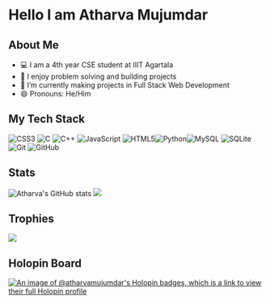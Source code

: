 # Hello I am Atharva Mujumdar


## About Me

- 💻 I am a 4th year CSE student at IIIT Agartala
- 🧩 I enjoy problem solving and building projects
- 🌱 I’m currently making projects in Full Stack Web Development
- 😄 Pronouns: He/Him

## My Tech Stack
![CSS3](https://img.shields.io/badge/css3-%231572B6.svg?style=for-the-badge&logo=css3&logoColor=white) ![C](https://img.shields.io/badge/c-%2300599C.svg?style=for-the-badge&logo=c&logoColor=white) ![C++](https://img.shields.io/badge/c++-%2300599C.svg?style=for-the-badge&logo=c%2B%2B&logoColor=white)
![JavaScript](https://img.shields.io/badge/javascript-%23323330.svg?style=for-the-badge&logo=javascript&logoColor=%23F7DF1E)
![HTML5](https://img.shields.io/badge/html5-%23E34F26.svg?style=for-the-badge&logo=html5&logoColor=white)![Python](https://img.shields.io/badge/python-3670A0?style=for-the-badge&logo=python&logoColor=ffdd54)![MySQL](https://img.shields.io/badge/mysql-4479A1.svg?style=for-the-badge&logo=mysql&logoColor=white) ![SQLite](https://img.shields.io/badge/sqlite-%2307405e.svg?style=for-the-badge&logo=sqlite&logoColor=white)![Git](https://img.shields.io/badge/git-%23F05033.svg?style=for-the-badge&logo=git&logoColor=white) ![GitHub](https://img.shields.io/badge/github-%23121011.svg?style=for-the-badge&logo=github&logoColor=white)

## Stats
![Atharva's GitHub stats](https://github-readme-stats.vercel.app/api?username=ATHARVA-MUJUMDAR&bg_color=000000&color=417e86&line=ff0000&point=948484&area=true&hide_border=true)
<img src="https://github-readme-stats.vercel.app/api/top-langs/?username=ATHARVA-MUJUMDAR&theme=radical&hide_border=true&include_all_commits=true&count_private=true&layout=compact&size=1080x&card_width=1080">


## Trophies
![](https://github-profile-trophy.vercel.app/?username=ATHARVA-MUJUMDAR&theme=radical&no-frame=false&no-bg=false&margin-w=4)

## Holopin Board
[![An image of @atharvamujumdar's Holopin badges, which is a link to view their full Holopin profile](https://holopin.me/atharvamujumdar)](https://holopin.io/@atharvamujumdar)
